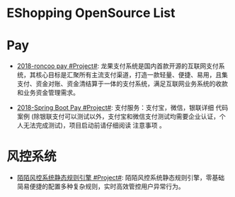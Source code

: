 # EShopping OpenSource List

# Pay

- [2018-roncoo pay #Project#](https://github.com/roncoo/roncoo-pay): 龙果支付系统是国内首款开源的互联网支付系统，其核心目标是汇聚所有主流支付渠道，打造一款轻量、便捷、易用，且集支付、资金对账、资金清结算于一体的支付系统，满足互联网业务系统的收款和业务资金管理需求。

- [2018-Spring Boot Pay #Project#](https://gitee.com/52itstyle/spring-boot-pay): 支付服务：支付宝，微信，银联详细 代码案例 (除银联支付可以测试以外，支付宝和微信支付测试均需要企业认证，个人无法完成测试)，项目启动前请仔细阅读 注意事项 。

# 风控系统

- [陌陌风控系统静态规则引擎 #Project#](https://github.com/momosecurity/aswan): 陌陌风控系统静态规则引擎，零基础简易便捷的配置多种复杂规则，实时高效管控用户异常行为。
